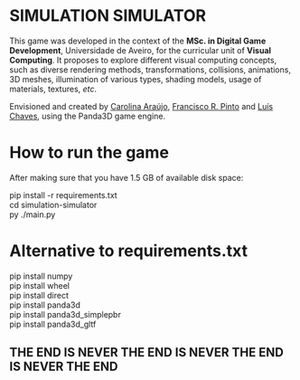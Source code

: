 # SIMULATION SIMULATOR

This game was developed in the context of the **MSc. in Digital Game Development**, Universidade de Aveiro, for the curricular unit of **Visual Computing**. It proposes to explore different visual computing concepts, such as diverse rendering methods, transformations, collisions, animations, 3D meshes, illumination of various types, shading models, usage of materials, textures, *etc*. 

Envisioned and created by [Carolina Araújo](https://github.com/carolinaaraujo00), [Francisco R. Pinto](https://github.com/Franciscorp) and [Luís Chaves](https://github.com/luischavesdev), using the Panda3D game engine.

# How to run the game 

After making sure that you have 1.5 GB of available disk space:   
  
pip install -r requirements.txt  
cd simulation-simulator  
py ./main.py  


# Alternative to requirements.txt  

pip install numpy  
pip install wheel  
pip install direct  
pip install panda3d  
pip install panda3d_simplepbr  
pip install panda3d_gltf  


## THE END IS NEVER THE END IS NEVER THE END IS NEVER THE END 
